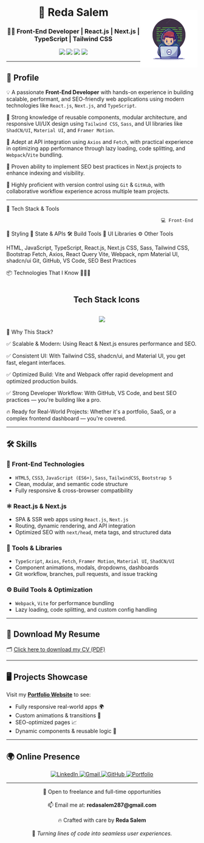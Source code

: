 <img align="right" src="https://raw.githubusercontent.com/mohamedelkashef15/mohamedelkashef15/main/github-profile.png" width="30%" style="margin-top:50px">

<h1 align="center">🚀 Reda Salem</h1>
<h3 align="center">👨‍💻 Front-End Developer | React.js | Next.js | TypeScript | Tailwind CSS</h3>

<p align="center">
  <a href="mailto:redasalem287@gmail.com"><img src="https://img.shields.io/badge/Email-redasalem287%40gmail.com-D14836?style=flat-square&logo=gmail&logoColor=white"/></a>
  <a href="https://linkedin.com/in/reda-salem-768a97273"><img src="https://img.shields.io/badge/LinkedIn-Connect-blue?style=flat-square&logo=linkedin"/></a>
  <a href="https://github.com/redasalem"><img src="https://img.shields.io/badge/GitHub-redasalem-181717?style=flat-square&logo=github"/></a>
  <a href="https://redasalem.github.io/Reda_Salem_Portfolio/"><img src="https://img.shields.io/badge/Portfolio-View-green?style=flat-square&logo=vercel"/></a>
</p>

---

## 🧠 Profile

💡 A passionate **Front-End Developer** with hands-on experience in building scalable, performant, and SEO-friendly web applications using modern technologies like `React.js`, `Next.js`, and `TypeScript`.

🧩 Strong knowledge of reusable components, modular architecture, and responsive UI/UX design using `Tailwind CSS`, `Sass`, and UI libraries like `ShadCN/UI`, `Material UI`, and `Framer Motion`.

🚀 Adept at API integration using `Axios` and `Fetch`, with practical experience in optimizing app performance through lazy loading, code splitting, and `Webpack`/`Vite` bundling.

🎯 Proven ability to implement SEO best practices in Next.js projects to enhance indexing and visibility.

💼 Highly proficient with version control using `Git` & `GitHub`, with collaborative workflow experience across multiple team projects.

---

🚀 Tech Stack & Tools

                                                             💻 Front-End 
                    
🎨 Styling	📡 State & APIs	🛠️ Build Tools	🧩 UI Libraries	⚙️ Other Tools

HTML, JavaScript, TypeScript, React.js, Next.js	CSS, Sass, Tailwind CSS, Bootstrap	Fetch, Axios, React Query	Vite, Webpack, npm	Material UI, shadcn/ui	Git, GitHub, VS Code, SEO Best Practices

📦 Technologies That I Know 👨🏻‍💻

<div id="user-content-toc"> <ul align="center"> <summary><h2 style="display: inline-block">Tech Stack Icons</h2></summary> </ul> </div> <p align="center"> <a href="https://skillicons.dev"> <img src="https://skillicons.dev/icons?i=html,css,sass,bootstrap,tailwind,js,ts,react,nextjs,materialui,vite,webpack,npm,git,github,vscode&perline=8" /> </a> </p>

🧠 Why This Stack?


✅ Scalable & Modern: Using React & Next.js ensures performance and SEO.

✅ Consistent UI: With Tailwind CSS, shadcn/ui, and Material UI, you get fast, elegant interfaces.

✅ Optimized Build: Vite and Webpack offer rapid development and optimized production builds.

✅ Strong Developer Workflow: With GitHub, VS Code, and best SEO practices — you're building like a pro.

🔥 Ready for Real-World Projects: Whether it's a portfolio, SaaS, or a complex frontend dashboard — you're covered.

---

## 🛠️ Skills

### 🔧 Front-End Technologies

- `HTML5`, `CSS3`, `JavaScript (ES6+)`, `Sass`, `TailwindCSS`, `Bootstrap 5`
- Clean, modular, and semantic code structure
- Fully responsive & cross-browser compatibility

### ⚛️ React.js & Next.js

- SPA & SSR web apps using `React.js`, `Next.js`
- Routing, dynamic rendering, and API integration
- Optimized SEO with `next/head`, meta tags, and structured data

### 🧰 Tools & Libraries

- `TypeScript`, `Axios`, `Fetch`, `Framer Motion`, `Material UI`, `ShadCN/UI`
- Component animations, modals, dropdowns, dashboards
- Git workflow, branches, pull requests, and issue tracking

### ⚙️ Build Tools & Optimization

- `Webpack`, `Vite` for performance bundling
- Lazy loading, code splitting, and custom config handling

---

## 📎 Download My Resume

🗂️ [Click here to download my CV (PDF)](https://drive.google.com/file/d/1lsrM5tvDKQBDnV9VFT9tqRcPXalqI8_8/view?usp=drive_link)

---

## 🖥️ Projects Showcase

Visit my [**Portfolio Website**](https://redasalem.github.io/Reda_Salem_Portfolio/) to see:

- Fully responsive real-world apps 🌍  
- Custom animations & transitions 💫  
- SEO-optimized pages 📈  
- Dynamic components & reusable logic 🔁  

---

## 🌍 Online Presence

<p align="center">
  <a href="https://www.linkedin.com/in/reda-salem-768a97273/" target="_blank">
    <img src="https://img.shields.io/badge/-LinkedIn-0072b1?style=for-the-badge&logo=linkedin&logoColor=white" alt="LinkedIn">
  </a>
  <a href="mailto:redasalem287@gmail.com" target="_blank">
    <img src="https://img.shields.io/badge/-Gmail-D14836?style=for-the-badge&logo=gmail&logoColor=white" alt="Gmail">
  </a>
  <a href="https://github.com/redasalem" target="_blank">
    <img src="https://img.shields.io/badge/-GitHub-181717?style=for-the-badge&logo=github&logoColor=white" alt="GitHub">
  </a>
  <a href="https://redasalem.github.io/Reda_Salem_Portfolio/" target="_blank">
    <img src="https://img.shields.io/badge/-Portfolio-2e8b57?style=for-the-badge&logo=vercel&logoColor=white" alt="Portfolio">
  </a>
</p>

---

<p align="center">
  💼 Open to freelance and full-time opportunities<br><br>
  📫 Email me at: <strong>redasalem287@gmail.com</strong><br><br>
  🔥 Crafted with care by <strong>Reda Salem</strong><br><br>
  🧠 <i>Turning lines of code into seamless user experiences.</i>
</p>
